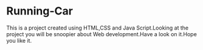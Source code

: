 # Running-Car
This is a project created using HTML,CSS and Java Script.Looking at the project you will be snoopier about Web development.Have a look on it.Hope you like it.
